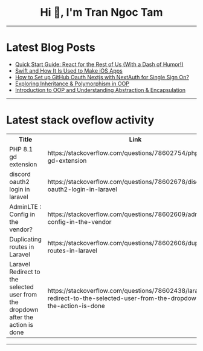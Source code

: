 <h1 align="center">Hi 👋, I'm Tran Ngoc Tam</h1>

---

# Latest Blog Posts 
<!-- BLOG-POST-LIST:START -->
- [Quick Start Guide: React for the Rest of Us &lpar;With a Dash of Humor!&rpar;](https://dev.to/ahnaf2009/quick-start-guide-react-for-the-rest-of-us-with-a-dash-of-humor-17eh)
- [Swift and How It Is Used to Make iOS Apps](https://dev.to/mp4swerve/swift-and-how-it-is-used-to-make-ios-apps-3jah)
- [How to Set up GitHub Oauth Nextjs with NextAuth for Single Sign On?](https://dev.to/codegirl0101/how-to-integrate-github-oauth-with-nextjs-for-single-sign-on-2de9)
- [Exploring Inheritance &amp; Polymorphism in OOP](https://dev.to/techtobe101/exploring-inheritance-polymorphism-in-oop-4hj0)
- [Introduction to OOP and Understanding Abstraction &amp; Encapsulation](https://dev.to/techtobe101/introduction-to-oop-and-understanding-abstraction-encapsulation-39lc)
<!-- BLOG-POST-LIST:END -->

---

# Latest stack oveflow activity
<table>
  <tr><th>Title</th><th>Link</th></tr>
  <!-- STACKOVERFLOW:START --><tr><td>PHP 8.1 gd extension</td><td>https://stackoverflow.com/questions/78602754/php-8-1-gd-extension</td></tr><tr><td>discord oauth2 login in laravel</td><td>https://stackoverflow.com/questions/78602678/discord-oauth2-login-in-laravel</td></tr><tr><td>AdminLTE : Config in the vendor?</td><td>https://stackoverflow.com/questions/78602609/adminlte-config-in-the-vendor</td></tr><tr><td>Duplicating routes in Laravel</td><td>https://stackoverflow.com/questions/78602606/duplicating-routes-in-laravel</td></tr><tr><td>Laravel Redirect to the selected user from the dropdown after the action is done</td><td>https://stackoverflow.com/questions/78602438/laravel-redirect-to-the-selected-user-from-the-dropdown-after-the-action-is-done</td></tr><!-- STACKOVERFLOW:END -->
</table>

---


